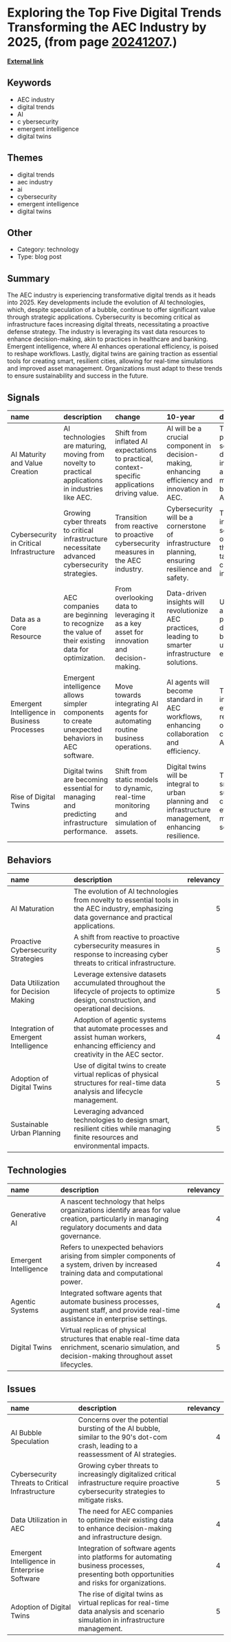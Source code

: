 # __Exploring the Top Five Digital Trends Transforming the AEC Industry by 2025__, (from page [20241207](https://kghosh.substack.com/p/20241207).)

__[External link](https://www.ghd.com/en/insights/top-five-digital-trends-shaping-the-aec-industry-in-2025)__



## Keywords

* AEC industry
* digital trends
* AI
* c ybersecurity
* emergent intelligence
* digital twins

## Themes

* digital trends
* aec industry
* ai
* cybersecurity
* emergent intelligence
* digital twins

## Other

* Category: technology
* Type: blog post

## Summary

The AEC industry is experiencing transformative digital trends as it heads into 2025. Key developments include the evolution of AI technologies, which, despite speculation of a bubble, continue to offer significant value through strategic applications. Cybersecurity is becoming critical as infrastructure faces increasing digital threats, necessitating a proactive defense strategy. The industry is leveraging its vast data resources to enhance decision-making, akin to practices in healthcare and banking. Emergent intelligence, where AI enhances operational efficiency, is poised to reshape workflows. Lastly, digital twins are gaining traction as essential tools for creating smart, resilient cities, allowing for real-time simulations and improved asset management. Organizations must adapt to these trends to ensure sustainability and success in the future.

## Signals

| name                                        | description                                                                                         | change                                                                                         | 10-year                                                                                               | driving-force                                                                            |   relevancy |
|:--------------------------------------------|:----------------------------------------------------------------------------------------------------|:-----------------------------------------------------------------------------------------------|:------------------------------------------------------------------------------------------------------|:-----------------------------------------------------------------------------------------|------------:|
| AI Maturity and Value Creation              | AI technologies are maturing, moving from novelty to practical applications in industries like AEC. | Shift from inflated AI expectations to practical, context-specific applications driving value. | AI will be a crucial component in decision-making, enhancing efficiency and innovation in AEC.        | The need for practical solutions that deliver immediate and measurable benefits from AI. |           4 |
| Cybersecurity in Critical Infrastructure    | Growing cyber threats to critical infrastructure necessitate advanced cybersecurity strategies.     | Transition from reactive to proactive cybersecurity measures in the AEC industry.              | Cybersecurity will be a cornerstone of infrastructure planning, ensuring resilience and safety.       | The increasing sophistication of cyber threats targeting critical infrastructure.        |           5 |
| Data as a Core Resource                     | AEC companies are beginning to recognize the value of their existing data for optimization.         | From overlooking data to leveraging it as a key asset for innovation and decision-making.      | Data-driven insights will revolutionize AEC practices, leading to smarter infrastructure solutions.   | Urban growth and resource pressure demand better utilization of existing data.           |           4 |
| Emergent Intelligence in Business Processes | Emergent intelligence allows simpler components to create unexpected behaviors in AEC software.     | Move towards integrating AI agents for automating routine business operations.                 | AI agents will become standard in AEC workflows, enhancing collaboration and efficiency.              | The need for improved efficiency and reduced operational costs in the AEC sector.        |           3 |
| Rise of Digital Twins                       | Digital twins are becoming essential for managing and predicting infrastructure performance.        | Shift from static models to dynamic, real-time monitoring and simulation of assets.            | Digital twins will be integral to urban planning and infrastructure management, enhancing resilience. | The push for smarter, sustainable cities and efficient asset management solutions.       |           5 |

## Behaviors

| name                                 | description                                                                                                                                   |   relevancy |
|:-------------------------------------|:----------------------------------------------------------------------------------------------------------------------------------------------|------------:|
| AI Maturation                        | The evolution of AI technologies from novelty to essential tools in the AEC industry, emphasizing data governance and practical applications. |           5 |
| Proactive Cybersecurity Strategies   | A shift from reactive to proactive cybersecurity measures in response to increasing cyber threats to critical infrastructure.                 |           5 |
| Data Utilization for Decision Making | Leverage extensive datasets accumulated throughout the lifecycle of projects to optimize design, construction, and operational decisions.     |           5 |
| Integration of Emergent Intelligence | Adoption of agentic systems that automate processes and assist human workers, enhancing efficiency and creativity in the AEC sector.          |           4 |
| Adoption of Digital Twins            | Use of digital twins to create virtual replicas of physical structures for real-time data analysis and lifecycle management.                  |           5 |
| Sustainable Urban Planning           | Leveraging advanced technologies to design smart, resilient cities while managing finite resources and environmental impacts.                 |           5 |

## Technologies

| name                  | description                                                                                                                                          |   relevancy |
|:----------------------|:-----------------------------------------------------------------------------------------------------------------------------------------------------|------------:|
| Generative AI         | A nascent technology that helps organizations identify areas for value creation, particularly in managing regulatory documents and data governance.  |           4 |
| Emergent Intelligence | Refers to unexpected behaviors arising from simpler components of a system, driven by increased training data and computational power.               |           4 |
| Agentic Systems       | Integrated software agents that automate business processes, augment staff, and provide real-time assistance in enterprise settings.                 |           4 |
| Digital Twins         | Virtual replicas of physical structures that enable real-time data enrichment, scenario simulation, and decision-making throughout asset lifecycles. |           5 |

## Issues

| name                                             | description                                                                                                                                 |   relevancy |
|:-------------------------------------------------|:--------------------------------------------------------------------------------------------------------------------------------------------|------------:|
| AI Bubble Speculation                            | Concerns over the potential bursting of the AI bubble, similar to the 90's dot-com crash, leading to a reassessment of AI strategies.       |           4 |
| Cybersecurity Threats to Critical Infrastructure | Growing cyber threats to increasingly digitalized critical infrastructure require proactive cybersecurity strategies to mitigate risks.     |           5 |
| Data Utilization in AEC                          | The need for AEC companies to optimize their existing data to enhance decision-making and infrastructure design.                            |           4 |
| Emergent Intelligence in Enterprise Software     | Integration of software agents into platforms for automating business processes, presenting both opportunities and risks for organizations. |           4 |
| Adoption of Digital Twins                        | The rise of digital twins as virtual replicas for real-time data analysis and scenario simulation in infrastructure management.             |           5 |